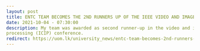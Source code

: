 ```yaml
---
layout: post
title: ENTC TEAM BECOMES THE 2ND RUNNERS UP OF THE IEEE VIDEO AND IMAGE PROCESSING CUP 2021
date: 2021-10-04 - 07:30:00
description: My team was awarded as second runner-up in the video and image processing cup (2021) at IEEE international conference on image
processing (ICIP) conference.
redirect: https://uom.lk/university_news/entc-team-becomes-2nd-runners-ieee-video-and-image-processing-cup-2021
---
```

